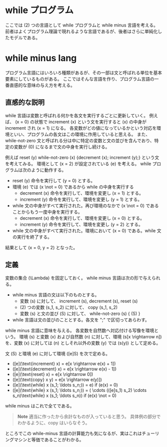 # while プログラム
ここでは \(2\) つの言語として while プログラムと while minus 言語を考える。
前者はよくプログラム理論で現れるような言語であるが、後者はさらに単純化したモデルである。

# while minus lang
プログラム言語にはいろいろ種類があるが、その一部は文と呼ばれる単位を基本要素にしているものがある。
ここではそんな言語を作り、プログラム言語の一番直感的な意味の与え方を考える。

## 直感的な説明
while 言語は変数と呼ばれる何かを各文を実行するごとに更新していく。
例えば、 \(x = 0\) の状態で increment \(x\) という文を実行すると \(x\) の中身が increment され \(x = 1\) になる。
各変数がどの値になっているかという対応を環境といい、プログラムの各文はこの環境に作用していると思える。
また、 while-not-zero 文と呼ばれる分は中に特定の変数と文の並びを含んでおり、特定の変数が \(0\) になるまで文の中身を実行し続ける。

例えば reset \(y\) while-not-zero \(x\) {decrement \(x\); increment \(y\);} という文を考えてみる。
環境として \(x = 2\) が設定されている \(e\) を考える。
while プログラムは次のように動作する。
- reset \(y\) 命令を実行して \(y = 0\) とする。
- 環境 \(e\) では \(x \not = 0\) であるから while の中身を実行する
    - decrement \(x\) 命令を実行して、環境を変更し \(x = 1\) とする。
    - increment \(y\) 命令を実行して、環境を変更し \(y = 1\) とする。 
- while 文の中身がすべて実行された。再び環境のなかで \(x \not = 0\) であることからもう一度中身を実行する。
    - decrement \(x\) 命令を実行して、環境を変更し \(x = 0\) とする。
    - increment \(y\) 命令を実行して、環境を変更し \(y = 2\) とする。 
- while 文の中身がすべて実行された。環境において \(x = 0\) である。while 文の実行を終了する。

結果として \(x = 0, y = 2\) となった。

## 定義
変数の集合 \(\Lambda\) を固定しておく。
while minus 言語は次の形で与えられる。

- while minus 言語の文は以下のものとする。
    - 変数 \(s\) に対して、 increment \(s\), decrement \(s\), reset \(s\)
    - \(2\) つの変数 \(s_1, s_2\) に対して、 copy \(s_1, s_2\)
    - 変数 \(s\) と文の並び \(S\) に対して、 while-not-zero \(s\) { \(S\) }
- while 言語は文の並びのこととする。各文を ";" で区切ってあらわす。

while minus 言語に意味を与える。
各変数を自然数へ対応付ける写像を環境という。
環境 \(s\) と変数 \(x\) および自然数 \(n\) に対して、環境 \(s[x \rightarrow n]\) を、変数 \(x\) に対しては \(n\) としそれ以外の変数 \(y\) では \(s(y)\) として定める。

文 \(S\) と環境 \(e\) に対して環境 \([e]S\) を次で定める。
- \([e](\text{increment} x) = e[x \rightarrow e(x) + 1]\)
- \([e](\text{decrement} x) = e[x \rightarrow e(x) - 1]\)
- \([e](\text{reset} x) = e[x \rightarrow 0]\)
- \([e](\text{copy} x y) = e[x \rightarrow e(y)]\)
- \([e](\text{while} x (s_1; \ldots s_n;)) = e\) if \(e(x) = 0\) 
- \([e](\text{while} x (s_1; \ldots s_n;)) = ( \cdots (([e]s_1) s_2) \cdots s_n)\text{while} x (s_1; \ldots s_n)\) if \(e(x) \not = 0\)

while minus はこれで全てである。

> **Note**
> 適当に作ったから余計なものが入っていると思う。
> 具体例の部分でわかるように、copy はいらなそう。

ところでこの while-minus 言語の計算能力も気になるが、実はこれはチューリングマシンと等価であることがわかる。
